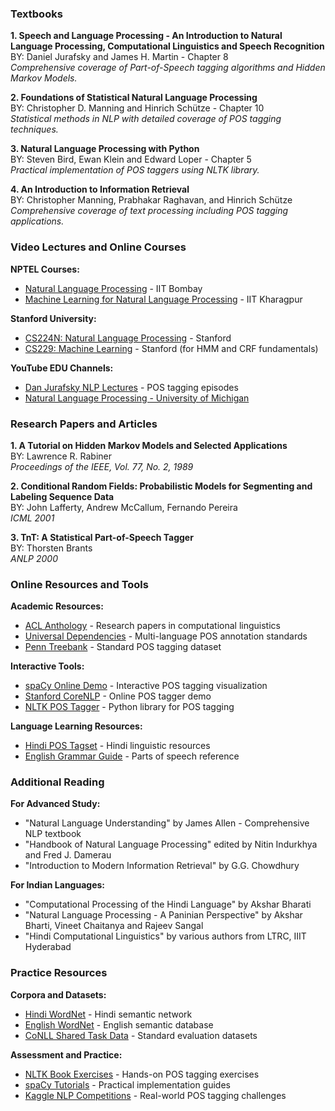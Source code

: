 ### Textbooks

**1. Speech and Language Processing - An Introduction to Natural Language Processing, Computational Linguistics and Speech Recognition**<br/>
BY: Daniel Jurafsky and James H. Martin - Chapter 8<br/>
_Comprehensive coverage of Part-of-Speech tagging algorithms and Hidden Markov Models._

**2. Foundations of Statistical Natural Language Processing**<br/>
BY: Christopher D. Manning and Hinrich Schütze - Chapter 10<br/>
_Statistical methods in NLP with detailed coverage of POS tagging techniques._

**3. Natural Language Processing with Python**<br/>
BY: Steven Bird, Ewan Klein and Edward Loper - Chapter 5<br/>
_Practical implementation of POS taggers using NLTK library._

**4. An Introduction to Information Retrieval**<br/>
BY: Christopher Manning, Prabhakar Raghavan, and Hinrich Schütze<br/>
_Comprehensive coverage of text processing including POS tagging applications._

### Video Lectures and Online Courses

**NPTEL Courses:**

- [Natural Language Processing](https://nptel.ac.in/courses/106/105/106105184/) - IIT Bombay
- [Machine Learning for Natural Language Processing](https://nptel.ac.in/courses/106/106/106106211/) - IIT Kharagpur

**Stanford University:**

- [CS224N: Natural Language Processing](http://web.stanford.edu/class/cs224n/) - Stanford
- [CS229: Machine Learning](https://cs229.stanford.edu/) - Stanford (for HMM and CRF fundamentals)

**YouTube EDU Channels:**

- [Dan Jurafsky NLP Lectures](https://www.youtube.com/playlist?list=PLQiyVNMpDLKnZYBTUOlSI9mi9wAErFtFm) - POS tagging episodes
- [Natural Language Processing - University of Michigan](https://www.youtube.com/playlist?list=PLLssT5z_DsK8BdawOVCCaTCO99Ya58ryR)

### Research Papers and Articles

**1. A Tutorial on Hidden Markov Models and Selected Applications**<br/>
BY: Lawrence R. Rabiner<br/>
_Proceedings of the IEEE, Vol. 77, No. 2, 1989_

**2. Conditional Random Fields: Probabilistic Models for Segmenting and Labeling Sequence Data**<br/>
BY: John Lafferty, Andrew McCallum, Fernando Pereira<br/>
_ICML 2001_

**3. TnT: A Statistical Part-of-Speech Tagger**<br/>
BY: Thorsten Brants<br/>
_ANLP 2000_

### Online Resources and Tools

**Academic Resources:**

- [ACL Anthology](https://aclanthology.org/) - Research papers in computational linguistics
- [Universal Dependencies](https://universaldependencies.org/) - Multi-language POS annotation standards
- [Penn Treebank](https://catalog.ldc.upenn.edu/LDC99T42) - Standard POS tagging dataset

**Interactive Tools:**

- [spaCy Online Demo](https://explosion.ai/demos/displacy) - Interactive POS tagging visualization
- [Stanford CoreNLP](https://stanfordnlp.github.io/CoreNLP/) - Online POS tagger demo
- [NLTK POS Tagger](https://www.nltk.org/api/nltk.tag.html) - Python library for POS tagging

**Language Learning Resources:**

- [Hindi POS Tagset](http://tdil-dc.in/index.php?option=com_download&task=showresourceDetails&toolid=1628&lang=en) - Hindi linguistic resources
- [English Grammar Guide](https://www.grammarly.com/blog/parts-of-speech/) - Parts of speech reference

### Additional Reading

**For Advanced Study:**

- "Natural Language Understanding" by James Allen - Comprehensive NLP textbook
- "Handbook of Natural Language Processing" edited by Nitin Indurkhya and Fred J. Damerau
- "Introduction to Modern Information Retrieval" by G.G. Chowdhury

**For Indian Languages:**

- "Computational Processing of the Hindi Language" by Akshar Bharati
- "Natural Language Processing - A Paninian Perspective" by Akshar Bharti, Vineet Chaitanya and Rajeev Sangal
- "Hindi Computational Linguistics" by various authors from LTRC, IIIT Hyderabad

### Practice Resources

**Corpora and Datasets:**

- [Hindi WordNet](http://www.cfilt.iitb.ac.in/wordnet/webhwn/) - Hindi semantic network
- [English WordNet](https://wordnet.princeton.edu/) - English semantic database
- [CoNLL Shared Task Data](https://www.clips.uantwerpen.be/conll2003/) - Standard evaluation datasets

**Assessment and Practice:**

- [NLTK Book Exercises](https://www.nltk.org/book/ch05.html#exercises) - Hands-on POS tagging exercises
- [spaCy Tutorials](https://spacy.io/usage/linguistic-features#pos-tagging) - Practical implementation guides
- [Kaggle NLP Competitions](https://www.kaggle.com/competitions?search=nlp) - Real-world POS tagging challenges
